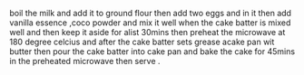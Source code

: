 boil the milk and add it to ground flour then add two eggs
and in it then add vanilla essence ,coco powder and mix 
it well  when the cake batter is mixed well and then keep it
aside for alist 30mins then preheat the microwave at 180 degree celcius and after the cake batter sets  grease acake pan wit butter then pour the cake batter into cake pan and bake the cake for 45mins in the preheated microwave then serve .